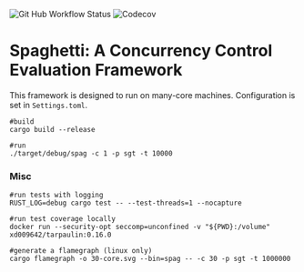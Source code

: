 ![Git Hub Workflow Status](https://img.shields.io/github/workflow/status/jackwaudby/spaghetti/Rust?logo=Github)
![Codecov](https://img.shields.io/codecov/c/github/jackwaudby/spaghetti?logo=codecov)

# Spaghetti: A Concurrency Control Evaluation Framework

This framework is designed to run on many-core machines. 
Configuration is set in `Settings.toml`.
```
#build
cargo build --release

#run
./target/debug/spag -c 1 -p sgt -t 10000
```

### Misc
```
#run tests with logging
RUST_LOG=debug cargo test -- --test-threads=1 --nocapture

#run test coverage locally
docker run --security-opt seccomp=unconfined -v "${PWD}:/volume" xd009642/tarpaulin:0.16.0

#generate a flamegraph (linux only)
cargo flamegraph -o 30-core.svg --bin=spag -- -c 30 -p sgt -t 1000000
```
